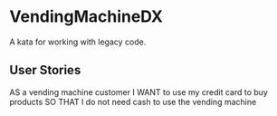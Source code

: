 # VendingMachineDX
A kata for working with legacy code.

## User Stories
AS a vending machine customer
I WANT to use my credit card to buy products
SO THAT I do not need cash to use the vending machine
